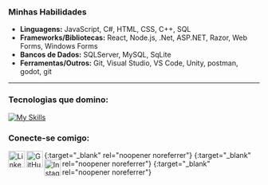 ### Minhas Habilidades

* **Linguagens:** JavaScript, C#, HTML, CSS, C++, SQL
* **Frameworks/Bibliotecas:** React, Node.js, .Net, ASP.NET, Razor, Web Forms, Windows Forms
* **Bancos de Dados:** SQLServer, MySQL, SqLite
* **Ferramentas/Outros:** Git, Visual Studio, VS Code, Unity, postman, godot, git

---

### Tecnologias que domino:

[![My Skills](https://skillicons.dev/icons?i=js,react,nodejs,dotnet,cs,html,css,mysql,sqlite,visualstudio,vscode,unity,postman,godot,git,github)](https://skillicons.dev)

### Conecte-se comigo:

[<img align="left" alt="LinkedIn" width="33px" src="https://skillicons.dev/icons?i=linkedin" />](https://www.linkedin.com/in/eduardo-lima-6691291bb/){:target="_blank" rel="noopener noreferrer"}
[<img align="left" alt="GitHub" width="33px" src="https://skillicons.dev/icons?i=github" />](https://github.com/eduardoolima){:target="_blank" rel="noopener noreferrer"}
[<img align="left" alt="Instagram" width="33px" src="https://skillicons.dev/icons?i=instagram" />](https://www.instagram.com/eduardo_olima1/){:target="_blank" rel="noopener noreferrer"}
